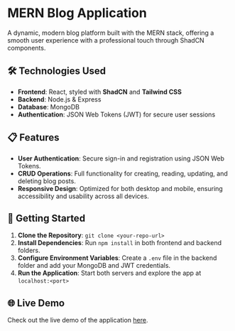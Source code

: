 # MERN Blog Application

A dynamic, modern blog platform built with the MERN stack, offering a smooth user experience with a professional touch through ShadCN components.

## 🛠 Technologies Used
- **Frontend**: React, styled with **ShadCN** and **Tailwind CSS**
- **Backend**: Node.js & Express
- **Database**: MongoDB
- **Authentication**: JSON Web Tokens (JWT) for secure user sessions

## 📋 Features
- **User Authentication**: Secure sign-in and registration using JSON Web Tokens.
- **CRUD Operations**: Full functionality for creating, reading, updating, and deleting blog posts.
- **Responsive Design**: Optimized for both desktop and mobile, ensuring accessibility and usability across all devices.
  
## 🚀 Getting Started
1. **Clone the Repository**: `git clone <your-repo-url>`
2. **Install Dependencies**: Run `npm install` in both frontend and backend folders.
3. **Configure Environment Variables**: Create a `.env` file in the backend folder and add your MongoDB and JWT credentials.
4. **Run the Application**: Start both servers and explore the app at `localhost:<port>`

## 🌐 Live Demo
Check out the live demo of the application [here](<your-demo-link>).

